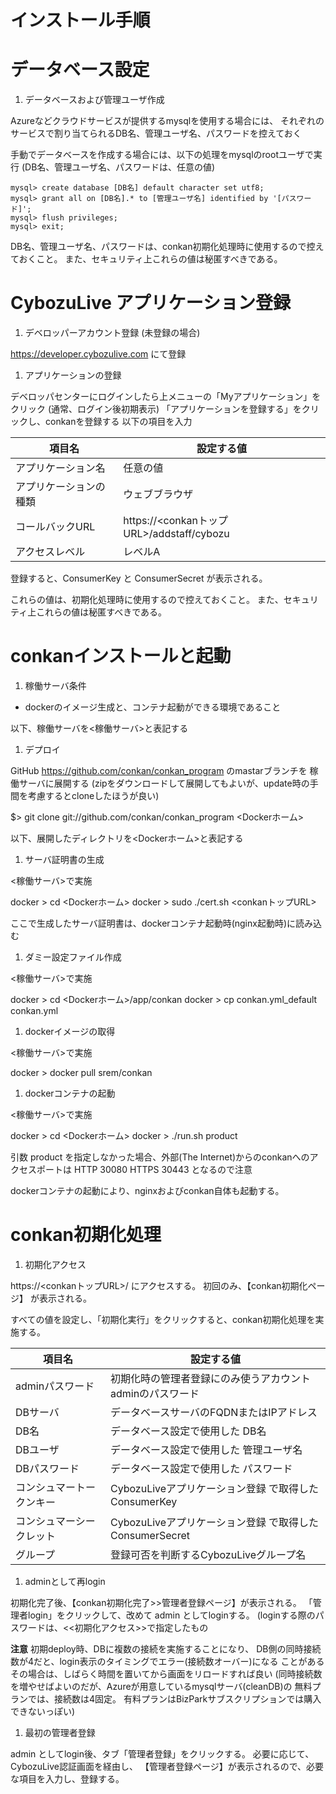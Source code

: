 インストール手順
====

データベース設定
====

1. データベースおよび管理ユーザ作成

Azureなどクラウドサービスが提供するmysqlを使用する場合には、
それぞれのサービスで割り当てられるDB名、管理ユーザ名、パスワードを控えておく

手動でデータベースを作成する場合には、以下の処理をmysqlのrootユーザで実行
(DB名、管理ユーザ名、パスワードは、任意の値)


````
mysql> create database [DB名] default character set utf8;
mysql> grant all on [DB名].* to [管理ユーザ名] identified by '[パスワード]';
mysql> flush privileges;
mysql> exit;
````

DB名、管理ユーザ名、パスワードは、conkan初期化処理時に使用するので控えておくこと。
また、セキュリティ上これらの値は秘匿すべきである。

CybozuLive アプリケーション登録
====

1. デベロッパーアカウント登録 (未登録の場合)

https://developer.cybozulive.com にて登録

1. アプリケーションの登録

デベロッパセンターにログインしたら上メニューの「Myアプリケーション」をクリック
(通常、ログイン後初期表示)
「アプリケーションを登録する」をクリックし、conkanを登録する
以下の項目を入力

項目名                  | 設定する値
----------------------- | ---------------------------
アプリケーション名 | 任意の値
アプリケーションの種類 | ウェブブラウザ
コールバックURL | https://<conkanトップURL>/addstaff/cybozu
アクセスレベル | レベルA

登録すると、ConsumerKey と ConsumerSecret が表示される。

これらの値は、初期化処理時に使用するので控えておくこと。
また、セキュリティ上これらの値は秘匿すべきである。

conkanインストールと起動
====

1. 稼働サーバ条件

- dockerのイメージ生成と、コンテナ起動ができる環境であること

以下、稼働サーバを<稼働サーバ>と表記する

1. デプロイ

GitHub https://github.com/conkan/conkan_program のmastarブランチを
稼働サーバに展開する
(zipをダウンロードして展開してもよいが、update時の手間を考慮するとcloneしたほうが良い)

$> git clone git://github.com/conkan/conkan_program <Dockerホーム>

以下、展開したディレクトリを<Dockerホーム>と表記する

1. サーバ証明書の生成

<稼働サーバ>で実施

docker > cd <Dockerホーム>
docker > sudo ./cert.sh <conkanトップURL>

ここで生成したサーバ証明書は、dockerコンテナ起動時(nginx起動時)に読み込む

1. ダミー設定ファイル作成

<稼働サーバ>で実施

docker > cd <Dockerホーム>/app/conkan
docker > cp conkan.yml_default conkan.yml

1. dockerイメージの取得

<稼働サーバ>で実施

docker > docker pull srem/conkan

1. dockerコンテナの起動

<稼働サーバ>で実施

docker > cd <Dockerホーム>
docker > ./run.sh product

引数 product を指定しなかった場合、外部(The Internet)からのconkanへのアクセスポートは
  HTTP  30080
  HTTPS 30443
となるので注意

dockerコンテナの起動により、nginxおよびconkan自体も起動する。

conkan初期化処理
====

1. 初期化アクセス

https://<conkanトップURL>/ にアクセスする。
初回のみ、【conkan初期化ページ】 が表示される。

すべての値を設定し、「初期化実行」をクリックすると、conkan初期化処理を実施する。

項目名                  | 設定する値
----------------------- | ---------------------------
adminパスワード | 初期化時の管理者登録にのみ使うアカウント adminのパスワード
DBサーバ | データベースサーバのFQDNまたはIPアドレス
DB名 | データベース設定で使用した DB名
DBユーザ | データベース設定で使用した 管理ユーザ名
DBパスワード | データベース設定で使用した パスワード
コンシュマートークンキー | CybozuLiveアプリケーション登録 で取得した ConsumerKey
コンシュマーシークレット | CybozuLiveアプリケーション登録 で取得した ConsumerSecret
グループ | 登録可否を判断するCybozuLiveグループ名

1. adminとして再login

初期化完了後、【conkan初期化完了>>管理者登録ページ】が表示される。
「管理者login」をクリックして、改めて admin としてloginする。
(loginする際のパスワードは、<<初期化アクセス>>で指定したもの

**注意**
初期deploy時、DBに複数の接続を実施することになり、
DB側の同時接続数が4だと、login表示のタイミングでエラー(接続数オーバー)になる
ことがある
その場合は、しばらく時間を置いてから画面をリロードすれば良い
(同時接続数を増やせばよいのだが、Azureが用意しているmysqlサーバ(cleanDB)の
 無料プランでは、接続数は4固定。
 有料プランはBizParkサブスクリプションでは購入できないっぽい)

1. 最初の管理者登録

admin としてlogin後、タブ「管理者登録」をクリックする。
必要に応じて、CybozuLive認証画面を経由し、
【管理者登録ページ】が表示されるので、必要な項目を入力し、登録する。

